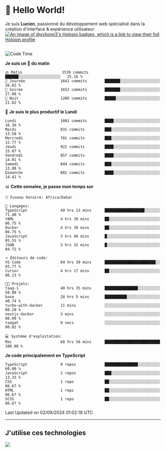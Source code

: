 # 👋 Hello World!

Je suis **Lucien**, passionné du développement web spécialisé dans la création d'interface & expérience utilisateur.
[![An image of @xyhomi3's Holopin badges, which is a link to view their full Holopin profile](https://holopin.me/xyhomi3)](https://holopin.io/@xyhomi3)

##

<!--START_SECTION:waka-->
![Code Time](http://img.shields.io/badge/Code%20Time-1%2C946%20hrs%2028%20mins-blue)

**Je suis un 🐤 du matin** 

```text
🌞 Matin                  1539 commits        ██████░░░░░░░░░░░░░░░░░░░   25.16 % 
🌆 Journée                1641 commits        ███████░░░░░░░░░░░░░░░░░░   26.82 % 
🌃 Soirée                 1652 commits        ███████░░░░░░░░░░░░░░░░░░   27.00 % 
🌙 Nuit                   1286 commits        █████░░░░░░░░░░░░░░░░░░░░   21.02 % 
```
📅 **Je suis le plus productif le Lundi** 

```text
Lundi                    1001 commits        ████░░░░░░░░░░░░░░░░░░░░░   16.36 % 
Mardi                    831 commits         ███░░░░░░░░░░░░░░░░░░░░░░   13.58 % 
Mercredi                 781 commits         ███░░░░░░░░░░░░░░░░░░░░░░   12.77 % 
Jeudi                    922 commits         ████░░░░░░░░░░░░░░░░░░░░░   15.07 % 
Vendredi                 857 commits         ████░░░░░░░░░░░░░░░░░░░░░   14.01 % 
Samedi                   844 commits         ███░░░░░░░░░░░░░░░░░░░░░░   13.80 % 
Dimanche                 882 commits         ████░░░░░░░░░░░░░░░░░░░░░   14.42 % 
```


📊 **Cette semaine, je passe mon temps sur** 

```text
🕑︎ Fuseau horaire: Africa/Dakar

💬 Langages: 
TypeScript               49 hrs 13 mins      ██████████████████░░░░░░░   71.40 % 
YAML                     4 hrs 39 mins       ██░░░░░░░░░░░░░░░░░░░░░░░   06.75 % 
Docker                   4 hrs 39 mins       ██░░░░░░░░░░░░░░░░░░░░░░░   06.75 % 
JavaScript               3 hrs 49 mins       █░░░░░░░░░░░░░░░░░░░░░░░░   05.55 % 
JSON                     3 hrs 15 mins       █░░░░░░░░░░░░░░░░░░░░░░░░   04.72 % 

🔥 Éditeurs de code: 
VS Code                  64 hrs 39 mins      ███████████████████████░░   93.77 % 
Cursor                   4 hrs 17 mins       ██░░░░░░░░░░░░░░░░░░░░░░░   06.23 % 

🐱‍💻 Projets: 
taag-1                   40 hrs 35 mins      ███████████████░░░░░░░░░░   58.88 % 
base                     28 hrs 5 mins       ██████████░░░░░░░░░░░░░░░   40.74 % 
turbo-with-docker        11 mins             ░░░░░░░░░░░░░░░░░░░░░░░░░   00.28 % 
nextjs-docker            3 mins              ░░░░░░░░░░░░░░░░░░░░░░░░░   00.09 % 
taagat                   0 secs              ░░░░░░░░░░░░░░░░░░░░░░░░░   00.02 % 

💻 Système d'exploitation: 
Mac                      68 hrs 56 mins      █████████████████████████   100.00 % 
```

**Je code principalement en TypeScript** 

```text
TypeScript               9 repos             ███████████████░░░░░░░░░░   60.00 % 
JavaScript               2 repos             ███░░░░░░░░░░░░░░░░░░░░░░   13.33 % 
CSS                      1 repo              ██░░░░░░░░░░░░░░░░░░░░░░░   06.67 % 
HTML                     1 repo              ██░░░░░░░░░░░░░░░░░░░░░░░   06.67 % 
SCSS                     1 repo              ██░░░░░░░░░░░░░░░░░░░░░░░   06.67 % 
```




 Last Updated on 02/09/2024 01:02:18 UTC
<!--END_SECTION:waka-->
---

## J'utilise ces technologies

<p align="left">
  <a href="https://skillicons.dev">
    <img src="https://skillicons.dev/icons?i=ts,js,md,scss,tailwind,react,docker,express,astro,vite,nextjs,vercel,figma,ableton" />
  </a>
</p>


